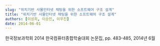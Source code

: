 ```yaml
---
slug: "위치기반 사물인터넷 채팅을 위한 소프트웨어 구조 설계"
title: "위치기반 사물인터넷 채팅을 위한 소프트웨어 구조 설계"
authors: [이성희, 이승민, 이우진]
date: 2014-06-01
---
```


한국정보과학회 2014 한국컴퓨터종합학술대회 논문집, pp. 483-485, 2014년 6월
